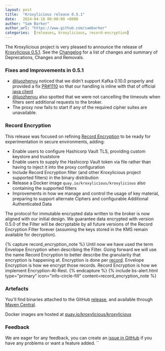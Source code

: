```yaml
---
layout: post
title:  "Kroxylicious release 0.5.1"
date:   2024-04-10 00:00:00 +0000
author: "Sam Barker"
author_url: "https://www.github.com/sambarker"
categories:  [releases, kroxylicious, record-encryption]
---
```


The Kroxylicious project is very pleased to announce the release of [Kroxylicious 0.5.1](https://github.com/kroxylicious/kroxylicious/releases/tag/v0.5.1). See the [Changelog](https://github.com/kroxylicious/kroxylicious/blob/main/CHANGELOG.md#051) for a list of changes and summary of Deprecations, Changes and Removals.

### Fixes and Improvements in 0.5.1

* [@luozhenyu](https://github.com/luozhenyu) noticed that we didn't support Kafka 0.10.0 properly and provided a fix [PR#1110](https://github.com/kroxylicious/kroxylicious/pull/1110) so that our handling is inline with that of official [java client](https://github.com/apache/kafka/blob/trunk/clients/src/main/java/org/apache/kafka/common/requests/ApiVersionsResponse.java#L90-L106)
* [@luozhenyu](https://github.com/luozhenyu) also spotted that we were not cancelling the timeouts when filters sent additional requests to the broker.
* The proxy now fails to start if any of the required cipher suites are unavailable.


### Record Encryption

This release was focused on refining [Record Encryption](/use-cases/#encryption-at-rest) to be ready for experimentation in secure environments, adding:
* Enable users to configure Hashicorp Vault TLS, providing custom keystore and truststore
* Enable users to supply the Hashicorp Vault token via file rather than having to inject it into the proxy configuration
* Include Record Encryption filter (and other Kroxylicious project supported filters) in the binary distribution
* Release a Docker image `quay.io/kroxylicious/kroxylicious` also containing the supported filters
* Improvements in how we manage and control the usage of key material, preparing to support alternate Ciphers and configurable Additional Authenticated Data

The protocol for immutable encrypted data written to the broker is now aligned with our initial design. We guarantee data encrypted with version 0.5.0 
of the Filter will be decryptable by all future versions of the Record Encryption Filter forever (assuming the keys stored in the KMS remain available for decryption).

{% capture record_encryption_note %}
Until now we have used the term Envelope Encryption when describing the Filter. Going forward we will use the name Record Encryption 
to better describe the granularity that encryption is happening at. Encryption is done per [record](https://kafka.apache.org/documentation/#record).
Envelope Encryption is how we encrypt those records. Record Encryption is how we implement Encryption-At-Rest.
{% endcapture %}
{% include bs-alert.html type="primary" icon="info-circle-fill" content=record_encryption_note %}

### Artefacts

You'll find binaries attached to the GitHub [release](https://github.com/kroxylicious/kroxylicious/releases/tag/v0.5.0), and available through [Maven Central](https://repo1.maven.org/maven2/io/kroxylicious/kroxylicious-app/0.5.0/).

Docker images are hosted at [quay.io/kroxylicious/kroxylicious](https://quay.io/repository/kroxylicious/kroxylicious)

### Feedback

We are eager for any feedback, you can create an [issue in GitHub](https://github.com/kroxylicious/kroxylicious/issues) if you have any problems or want a
feature added.
``
